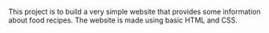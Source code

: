 This project is to build a very simple website that provides some information about food recipes. The website is made using basic HTML and CSS.